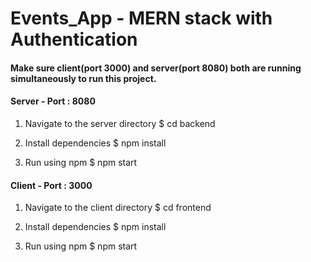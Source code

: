 # Events_App - MERN stack with Authentication

#### Make sure client(port 3000) and server(port 8080) both are running simultaneously to run this project.

#### Server - Port : 8080

1. Navigate to the server directory
   $ cd backend

2. Install dependencies
   $ npm install

3. Run using npm
   $ npm start

#### Client - Port : 3000

1. Navigate to the client directory
   $ cd frontend

2. Install dependencies
   $ npm install

3. Run using npm
   $ npm start

